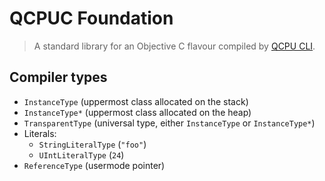 
# QCPUC Foundation

> A standard library for an Objective C flavour compiled by [QCPU CLI](https://github.com/QSmally/QCPU-CLi).

## Compiler types

* `InstanceType` (uppermost class allocated on the stack)
* `InstanceType*` (uppermost class allocated on the heap)
* `TransparentType` (universal type, either `InstanceType` or `InstanceType*`)
* Literals:
    - `StringLiteralType` (`"foo"`)
    - `UIntLiteralType` (`24`)
* `ReferenceType` (usermode pointer)
